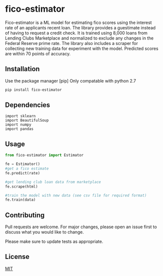 # fico-estimator

Fico-estimator is a ML model for estimating fico scores using the interest rate of an applicants recent loan. The library provides a guestimate instead of having to request a credit check. It is trained using 8,000 loans from Lending Clubs Marketplace and normalized to exclude any changes in the Federal Reserve prime rate. The library also includes a scraper for collecting new training data for experiment with the model. Predicted scores are within 70 points of accuracy. 
## Installation

Use the package manager [pip] Only compatable with python 2.7
```bash
pip install fico-estimator
```

## Dependencies
```
import sklearn
import BeautifulSoup
import numpy
import pandas
```

## Usage

```python
from fico-estimator import Estimator

fe = Estimator()
#get a fico estimate
fe.predict(rate)

#get lending club loan data from marketplace
fe.scrape(html)

#train the model with new data (see csv file for required format)
fe.train(data)

```

## Contributing
Pull requests are welcome. For major changes, please open an issue first to discuss what you would like to change.

Please make sure to update tests as appropriate.

## License
[MIT](https://choosealicense.com/licenses/mit/)
